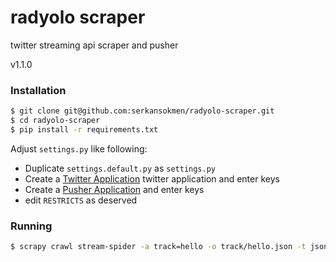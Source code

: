 # radyolo scraper

twitter streaming api scraper and pusher

v1.1.0

### Installation

```sh
$ git clone git@github.com:serkansokmen/radyolo-scraper.git
$ cd radyolo-scraper
$ pip install -r requirements.txt
```

Adjust `settings.py` like following:

- Duplicate `settings.default.py` as `settings.py`
- Create a [Twitter Application](https://dev.twitter.com) twitter application and enter keys
- Create a [Pusher Application](https://pusher.com) and enter keys
- edit `RESTRICTS` as deserved

### Running

```sh
$ scrapy crawl stream-spider -a track=hello -o track/hello.json -t json
```
